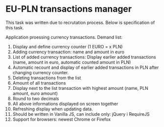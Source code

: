# EU-PLN transactions manager

This task was written due to recrutation process. Below is specification of this task.

Application proessing currency transactions. Demand list:
 1. Display and define currency counter (1 EURO = x PLN)
 2. Adding currency transaction: name and amount in euro
 3. List of added currency transactions: Display earlier added transactions (name, amount in euro, automatic counted amount in PLN)
 4. Automatic recount and display of earlier added transactions in PLN after changing currency counter.
 5. Deleting transactions from the list
 6. Amount of all transactions
 7. Display next to the list transaction with highest amount (name, PLN amount, euro amount)
 8. Round to two decimals
 9. All above informations displayed on screen together
 10. Refreshing display when updating data.
 11. Should be written in Vanilla JS, can include only: jQuery i RequireJS
 12. Support for browsers: newest Chrome or Firefox
